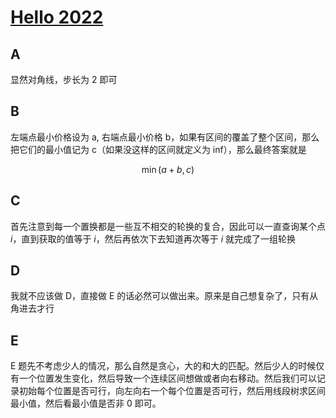 # [Hello 2022](https://codeforces.com/contest/1621)

## A

显然对角线，步长为 2 即可

## B

左端点最小价格设为 a, 右端点最小价格 b，如果有区间的覆盖了整个区间，那么把它们的最小值记为 c（如果没这样的区间就定义为 inf），那么最终答案就是

$$
\min(a + b, c)
$$

## C

首先注意到每一个置换都是一些互不相交的轮换的复合，因此可以一直查询某个点 $i$，直到获取的值等于 $i$，然后再依次下去知道再次等于 $i$ 就完成了一组轮换

## D

我就不应该做 D，直接做 E 的话必然可以做出来。原来是自己想复杂了，只有从角进去才行

## E

E 题先不考虑少人的情况，那么自然是贪心，大的和大的匹配。然后少人的时候仅有一个位置发生变化，然后导致一个连续区间想做或者向右移动。然后我们可以记录初始每个位置是否可行，向左向右一个每个位置是否可行，然后用线段树求区间最小值，然后看最小值是否非 0 即可。